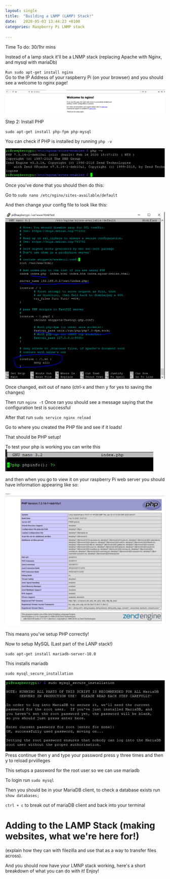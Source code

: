 ```yaml
---
layout: single
title:  "Building a LNMP (LAMP) Stack!"
date:   2020-05-03 13:44:23 +0100
categories: Raspberry Pi LNMP stack

---
```

Time To do: 30/1hr mins

Instead of a lamp stack it'll be a LNMP stack (replacing Apache with Nginx, and mysql with mariaDb)

<code>Run sudo apt-get install nginx</code>
<br />
Go to the IP Address of your raspberry Pi (on your browser) and you should see a welcome to nginx page!

![Welcome to nginx page](/assets/BuildLAMPStack/WelcomeToNginx.PNG)

Step 2: Install PHP

<code>sudo apt-get install php-fpm php-mysql</code>

You can check if PHP is installed by running <code>php -v</code>

![Welcome to nginx page](/assets/BuildLAMPStack/php-v.PNG)

Once you've done that you should then do this:

Go to <code>sudo nano /etc/nginx/sites-available/default </code>

And then change your config file to look like this:

![Welcome to nginx page](/assets/BuildLAMPStack/nginxPHPConfig.PNG)

Once changed, exit out of nano (ctrl-x and then y for yes to saving the changes)

Then run <code>nginx -t</code>
Once ran you should see a message saying that the configuration test is successful

After that run <code>sudo service nginx reload</code>

Go to where you created the PHP file and see if it loads!

That should be PHP setup!

To test your php is working you can write this
![Php Info](/assets/BuildLAMPStack/phpinfo.PNG)

and then when you go to view it on your raspberry Pi web server you should have information appearing like so:

![Php Info](/assets/BuildLAMPStack/phpinfoindex.PNG)

This means you've setup PHP correctly!

Now to setup MySQL (Last part of the LANP stack!)

<code>sudo apt-get install mariadb-server-10.0</code>

This installs mariadb

<code>sudo mysql_secure_installation</code>

![MariaDB](/assets/BuildLAMPStack/mariadb.PNG)
Press continue
then y and type your password
press y three times 
and then y to reload prviilleges

This setups a password for the root user so we can use mariadb

To login run <code>sudo mysql</code>

Then you should be in your MariaDB client, to check a database exists run <code>show databases;</code>

<code>ctrl + c</code> to break out of mariaDB client and back into your terminal

# Adding to the LAMP Stack (making websites, what we're here for!)

(explain how they can with filezilla and use that as a way to transfer files across).

And you should now have your LMNP stack working, here's a short breakdown of what you can do with it! Enjoy!


<section id="disqus_thread"></section>
